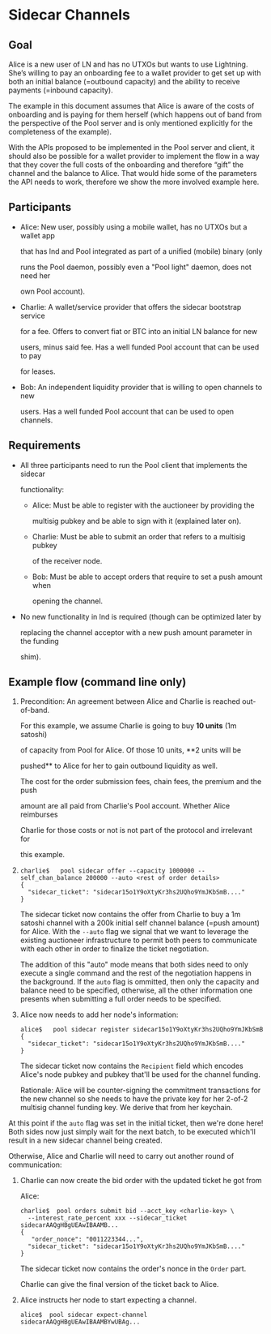 # Sidecar Channels

## Goal

Alice is a new user of LN and has no UTXOs but wants to use Lightning. She’s willing to pay an onboarding fee to a wallet provider to get set up with both an initial balance (=outbound capacity) and the ability to receive payments (=inbound capacity).

The example in this document assumes that Alice is aware of the costs of onboarding and is paying for them herself (which happens out of band from the perspective of the Pool server and is only mentioned explicitly for the completeness of the example).

With the APIs proposed to be implemented in the Pool server and client, it should also be possible for a wallet provider to implement the flow in a way that they cover the full costs of the onboarding and therefore “gift” the channel and the balance to Alice. That would hide some of the parameters the API needs to work, therefore we show the more involved example here.

## Participants

*   Alice: New user, possibly using a mobile wallet, has no UTXOs but a wallet app

    that has lnd and Pool integrated as part of a unified (mobile) binary (only

    runs the Pool daemon, possibly even a "Pool light" daemon, does not need her

    own Pool account).
*   Charlie: A wallet/service provider that offers the sidecar bootstrap service

    for a fee. Offers to convert fiat or BTC into an initial LN balance for new

    users, minus said fee. Has a well funded Pool account that can be used to pay

    for leases.
*   Bob: An independent liquidity provider that is willing to open channels to new

    users. Has a well funded Pool account that can be used to open channels.

## Requirements

*   All three participants need to run the Pool client that implements the sidecar

    functionality:

    *   Alice: Must be able to register with the auctioneer by providing the

        multisig pubkey and be able to sign with it (explained later on).
    *   Charlie: Must be able to submit an order that refers to a multisig pubkey

        of the receiver node.
    *   Bob: Must be able to accept orders that require to set a push amount when

        opening the channel.
*   No new functionality in lnd is required (though can be optimized later by

    replacing the channel acceptor with a new push amount parameter in the funding

    shim).

## Example flow (command line only)

1.  Precondition: An agreement between Alice and Charlie is reached out-of-band.

    For this example, we assume Charlie is going to buy **10 units** (1m satoshi)

    of capacity from Pool for Alice. Of those 10 units, \*\*2 units will be

    pushed\*\* to Alice for her to gain outbound liquidity as well.

    The cost for the order submission fees, chain fees, the premium and the push

    amount are all paid from Charlie's Pool account. Whether Alice reimburses

    Charlie for those costs or not is not part of the protocol and irrelevant for

    this example.
2.  ```
    charlie$   pool sidecar offer --capacity 1000000 --self_chan_balance 200000 --auto <rest of order details>
    {
      "sidecar_ticket": "sidecar15o1Y9oXtyKr3hs2UQho9YmJKbSmB...."
    }
    ```

    The sidecar ticket now contains the offer from Charlie to buy a 1m satoshi channel with a 200k initial self channel balance (=push amount) for Alice. With the `--auto` flag we signal that we want to leverage the existing auctioneer infrastructure to permit both peers to communicate with each other in order to finalize the ticket negotiation.

    The addition of this "auto" mode means that both sides need to only execute a single command and the rest of the negotiation happens in the background. If the `auto` flag is ommitted, then only the capacity and balance need to be specified, otherwise, all the other information one presents when submitting a full order needs to be specified.
3.  Alice now needs to add her node's information:

    ```
    alice$   pool sidecar register sidecar15o1Y9oXtyKr3hs2UQho9YmJKbSmB
    { 
      "sidecar_ticket": "sidecar15o1Y9oXtyKr3hs2UQho9YmJKbSmB...."
    }
    ```

    The sidecar ticket now contains the `Recipient` field which encodes Alice's node pubkey and pubkey that'll be used for the channel funding.

    Rationale: Alice will be counter-signing the commitment transactions for the new channel so she needs to have the private key for her 2-of-2 multisig channel funding key. We derive that from her keychain.

At this point if the `auto` flag was set in the initial ticket, then we're done here! Both sides now just simply wait for the next batch, to be executed which'll result in a new sidecar channel being created.

Otherwise, Alice and Charlie will need to carry out another round of communication:

1.  Charlie can now create the bid order with the updated ticket he got from

    Alice:

    ```
    charlie$  pool orders submit bid --acct_key <charlie-key> \
      --interest_rate_percent xxx --sidecar_ticket  sidecarAAQgHBgUEAwIBAAMB...
    {
       "order_nonce": "0011223344...",
      "sidecar_ticket": "sidecar15o1Y9oXtyKr3hs2UQho9YmJKbSmB...."
    }
    ```

    The sidecar ticket now contains the order's nonce in the `Order` part.

    Charlie can give the final version of the ticket back to Alice.
2.  Alice instructs her node to start expecting a channel.

    ```
    alice$  pool sidecar expect-channel sidecarAAQgHBgUEAwIBAAMBYwUBAg...
    ```
